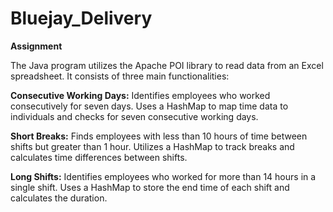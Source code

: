 # Bluejay_Delivery




**Assignment**

  The Java program utilizes the Apache POI library to read data from an Excel spreadsheet. It consists of three main functionalities:

**Consecutive Working Days:**
Identifies employees who worked consecutively for seven days.
Uses a HashMap to map time data to individuals and checks for seven consecutive working days.

**Short Breaks:**
Finds employees with less than 10 hours of time between shifts but greater than 1 hour.
Utilizes a HashMap to track breaks and calculates time differences between shifts.

**Long Shifts:**
Identifies employees who worked for more than 14 hours in a single shift.
Uses a HashMap to store the end time of each shift and calculates the duration.
